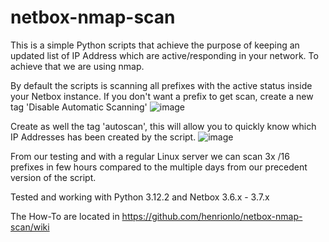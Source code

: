 # netbox-nmap-scan

This is a simple Python scripts that achieve the purpose of keeping an updated list of IP Address which are active/responding in your network.
To achieve that we are using nmap.

By default the scripts is scanning all prefixes with the active status inside your Netbox instance.
If you don't want a prefix to get scan, create a new tag 'Disable Automatic Scanning'
![image](https://github.com/henrionlo/netbox-nmap-scan/assets/139378145/b7a223ae-3a55-42cb-8f28-87d282e103c8)

Create as well the tag 'autoscan', this will allow you to quickly know which IP Addresses has been created by the script.
![image](https://github.com/henrionlo/netbox-nmap-scan/assets/139378145/435cec58-1f92-42f2-b4eb-1448a4d22161)

From our testing and with a regular Linux server we can scan 3x /16 prefixes in few hours compared to the multiple days from our precedent version of the script.

Tested and working with Python 3.12.2 and Netbox 3.6.x - 3.7.x

The How-To are located in https://github.com/henrionlo/netbox-nmap-scan/wiki
